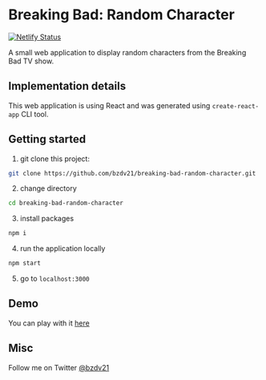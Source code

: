 # Breaking Bad: Random Character
[![Netlify Status](https://api.netlify.com/api/v1/badges/13cbcf30-14c2-4632-99e5-67581375823b/deploy-status)](https://app.netlify.com/sites/random-breaking-bad-characters-bzdv21/deploys)

A small web application to display random characters from the Breaking Bad TV show.

## Implementation details

This web application is using React and was generated using `create-react-app` CLI tool.

## Getting started

1) git clone this project:

```bash
git clone https://github.com/bzdv21/breaking-bad-random-character.git
```

2) change directory

```bash
cd breaking-bad-random-character
```

3) install packages

```bash
npm i
```

4) run the application locally

```bash
npm start
```

5) go to `localhost:3000`

## Demo

You can play with it [here](https://random-breaking-bad-characters-bzdv21.netlify.app/)


## Misc

Follow me on Twitter [@bzdv21](https://twitter.com/bzdv21)

